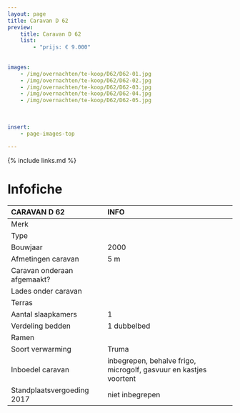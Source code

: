 ```yaml
---
layout: page
title: Caravan D 62
preview: 
    title: Caravan D 62
    list:
        - "prijs: € 9.000"
        
        
images:
    - /img/overnachten/te-koop/D62/D62-01.jpg
    - /img/overnachten/te-koop/D62/D62-02.jpg
    - /img/overnachten/te-koop/D62/D62-03.jpg
    - /img/overnachten/te-koop/D62/D62-04.jpg
    - /img/overnachten/te-koop/D62/D62-05.jpg
    
    
    
insert:
    - page-images-top
    
---
```


{% include links.md %}



# Infofiche 

CARAVAN D 62                | INFO        | 
:---------------------------|:------------|
Merk                        |
Type                        |
Bouwjaar                    |2000
Afmetingen caravan          |5 m
Caravan onderaan afgemaakt? |
Lades onder caravan         |
Terras                      |
Aantal slaapkamers          |1
Verdeling bedden            |1 dubbelbed
Ramen                       |
Soort verwarming            |Truma
Inboedel caravan            |inbegrepen, behalve frigo, microgolf, gasvuur en kastjes voortent
Standplaatsvergoeding 2017  |niet inbegrepen